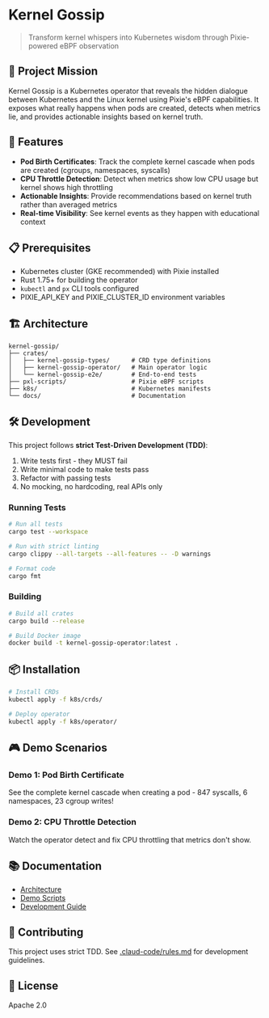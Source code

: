 # Kernel Gossip

> Transform kernel whispers into Kubernetes wisdom through Pixie-powered eBPF observation

## 🎯 Project Mission

Kernel Gossip is a Kubernetes operator that reveals the hidden dialogue between Kubernetes and the Linux kernel using Pixie's eBPF capabilities. It exposes what really happens when pods are created, detects when metrics lie, and provides actionable insights based on kernel truth.

## 🚀 Features

- **Pod Birth Certificates**: Track the complete kernel cascade when pods are created (cgroups, namespaces, syscalls)
- **CPU Throttle Detection**: Detect when metrics show low CPU usage but kernel shows high throttling
- **Actionable Insights**: Provide recommendations based on kernel truth rather than averaged metrics
- **Real-time Visibility**: See kernel events as they happen with educational context

## 📋 Prerequisites

- Kubernetes cluster (GKE recommended) with Pixie installed
- Rust 1.75+ for building the operator
- `kubectl` and `px` CLI tools configured
- PIXIE_API_KEY and PIXIE_CLUSTER_ID environment variables

## 🏗️ Architecture

```
kernel-gossip/
├── crates/
│   ├── kernel-gossip-types/      # CRD type definitions
│   ├── kernel-gossip-operator/   # Main operator logic
│   └── kernel-gossip-e2e/        # End-to-end tests
├── pxl-scripts/                  # Pixie eBPF scripts
├── k8s/                          # Kubernetes manifests
└── docs/                         # Documentation
```

## 🛠️ Development

This project follows **strict Test-Driven Development (TDD)**:

1. Write tests first - they MUST fail
2. Write minimal code to make tests pass
3. Refactor with passing tests
4. No mocking, no hardcoding, real APIs only

### Running Tests

```bash
# Run all tests
cargo test --workspace

# Run with strict linting
cargo clippy --all-targets --all-features -- -D warnings

# Format code
cargo fmt
```

### Building

```bash
# Build all crates
cargo build --release

# Build Docker image
docker build -t kernel-gossip-operator:latest .
```

## 📦 Installation

```bash
# Install CRDs
kubectl apply -f k8s/crds/

# Deploy operator
kubectl apply -f k8s/operator/
```

## 🎮 Demo Scenarios

### Demo 1: Pod Birth Certificate
See the complete kernel cascade when creating a pod - 847 syscalls, 6 namespaces, 23 cgroup writes!

### Demo 2: CPU Throttle Detection
Watch the operator detect and fix CPU throttling that metrics don't show.

## 📚 Documentation

- [Architecture](docs/architecture/)
- [Demo Scripts](docs/demo/)
- [Development Guide](.claud-code/rules.md)

## 🤝 Contributing

This project uses strict TDD. See [.claud-code/rules.md](.claud-code/rules.md) for development guidelines.

## 📄 License

Apache 2.0